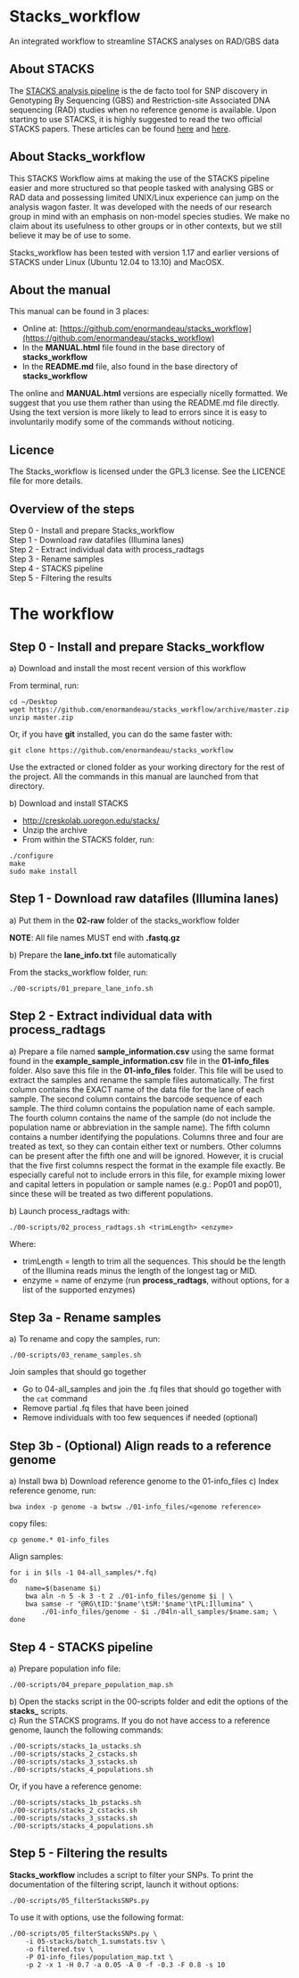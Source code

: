 # Stacks_workflow

An integrated workflow to streamline STACKS analyses on RAD/GBS data

## About STACKS
The [STACKS analysis pipeline](http://creskolab.uoregon.edu/stacks/) is the de facto tool for SNP discovery in Genotyping By Sequencing (GBS) and Restriction-site Associated DNA sequencing (RAD) studies when no reference genome is available. Upon starting to use STACKS, it is highly suggested to read the two official STACKS papers. These articles can be found [here](http://dx.doi.org/10.1111/mec.12354) and [here](http://www.g3journal.org/content/1/3/171.full).

## About Stacks_workflow
This STACKS Workflow aims at making the use of the STACKS pipeline easier and more structured so that people tasked with analysing GBS or RAD data and possessing limited UNIX/Linux experience can jump on the analysis wagon faster. It was developed with the needs of our research group in mind with an emphasis on non-model species studies. We make no claim about its usefulness to other groups or in other contexts, but we still believe it may be of use to some.

Stacks_workflow has been tested with version 1.17 and earlier versions of STACKS under Linux (Ubuntu 12.04 to 13.10) and MacOSX.

## About the manual
This manual can be found in 3 places:

 - Online at: [https://github.com/enormandeau/stacks_workflow](https://github.com/enormandeau/stacks_workflow)
 - In the **MANUAL.html** file found in the base directory of **stacks_workflow**  
 - In the **README.md** file, also found in the base directory of **stacks_workflow**  

The online and **MANUAL.html** versions are especially nicelly formatted. We suggest that you use them rather than using the README.md file directly. Using the text version is more likely to lead to errors since it is easy to involuntarily modify some of the commands without noticing.

## Licence
The Stacks_workflow is licensed under the GPL3 license. See the LICENCE file for more details.

## Overview of the steps
Step 0 - Install and prepare Stacks_workflow  
Step 1 - Download raw datafiles (Illumina lanes)  
Step 2 - Extract individual data with process_radtags  
Step 3 - Rename samples  
Step 4 - STACKS pipeline  
Step 5 - Filtering the results

# The workflow

## Step 0 - Install and prepare Stacks_workflow

a) Download and install the most recent version of this workflow  

From terminal, run:

```
cd ~/Desktop
wget https://github.com/enormandeau/stacks_workflow/archive/master.zip
unzip master.zip
```

Or, if you have **git** installed, you can do the same faster with:

```
git clone https://github.com/enormandeau/stacks_workflow
```

Use the extracted or cloned folder as your working directory for the rest of the project. All the commands in this manual are launched from that directory.

b) Download and install STACKS

 - http://creskolab.uoregon.edu/stacks/
 - Unzip the archive
 - From within the STACKS folder, run:

```
./configure
make
sudo make install
```

## Step 1 - Download raw datafiles (Illumina lanes)
a) Put them in the **02-raw** folder of the stacks_workflow folder

**NOTE**: All file names MUST end with **.fastq.gz**

b) Prepare the **lane_info.txt** file automatically

From the stacks_workflow folder, run:

```
./00-scripts/01_prepare_lane_info.sh
```

## Step 2 - Extract individual data with process_radtags  

a) Prepare a file named **sample_information.csv** using the same format found in the **example_sample_information.csv** file in the **01-info_files** folder. Also save this file in the **01-info_files** folder. This file will be used to extract the samples and rename the sample files automatically. The first column contains the EXACT name of the data file for the lane of each sample. The second column contains the barcode sequence of each sample. The third column contains the population name of each sample. The fourth column contains the name of the sample (do not include the population name or abbreviation in the sample name). The fifth column contains a number identifying the populations. Columns three and four are treated as text, so they can contain either text or numbers. Other columns can be present after the fifth one and will be ignored. However, it is crucial that the five first columns respect the format in the example file exactly. Be especially careful not to include errors in this file, for example mixing lower and capital letters in population or sample names (e.g.: Pop01 and pop01), since these will be treated as two different populations.

b) Launch process_radtags with:

```
./00-scripts/02_process_radtags.sh <trimLength> <enzyme>
```

Where:  

 - trimLength = length to trim all the sequences. This should be the length of the Illumina reads minus the length of the longest tag or MID.  
 - enzyme = name of enzyme (run **process_radtags**, without options, for a list of the supported enzymes)

## Step 3a - Rename samples
a) To rename and copy the samples, run:

```
./00-scripts/03_rename_samples.sh
```

Join samples that should go together
 - Go to 04-all_samples and join the .fq files that should go together with the `cat` command
 - Remove partial .fq files that have been joined
 - Remove individuals with too few sequences if needed (optional)

## Step 3b - (Optional) Align reads to a reference genome
a) Install bwa
b) Download reference genome to the 01-info_files
c) Index reference genome, run:

```
bwa index -p genome -a bwtsw ./01-info_files/<genome reference>
```

copy files:

```
cp genome.* 01-info_files
```

Align samples:

```
for i in $(ls -1 04-all_samples/*.fq)
do
    name=$(basename $i)
    bwa aln -n 5 -k 3 -t 2 ./01-info_files/genome $i | \
    bwa samse -r "@RG\tID:'$name'\tSM:'$name'\tPL:Illumina" \
        ./01-info_files/genome - $i ./04ln-all_samples/$name.sam; \
done
```

## Step 4 - STACKS pipeline
a) Prepare population info file:

```
./00-scripts/04_prepare_population_map.sh
```

b) Open the stacks script in the 00-scripts folder and edit the options of the **stacks_** scripts.  
c) Run the STACKS programs. If you do not have access to a reference genome, launch the following commands:

```
./00-scripts/stacks_1a_ustacks.sh
./00-scripts/stacks_2_cstacks.sh
./00-scripts/stacks_3_sstacks.sh
./00-scripts/stacks_4_populations.sh
```

Or, if you have a reference genome:

```
./00-scripts/stacks_1b_pstacks.sh
./00-scripts/stacks_2_cstacks.sh
./00-scripts/stacks_3_sstacks.sh
./00-scripts/stacks_4_populations.sh
```

## Step 5 - Filtering the results
**Stacks_workflow** includes a script to filter your SNPs. To print the documentation of the filtering script, launch it without options:

```
./00-scripts/05_filterStacksSNPs.py
```

To use it with options, use the following format:

```
./00-scripts/05_filterStacksSNPs.py \  
    -i 05-stacks/batch_1.sumstats.tsv \  
    -o filtered.tsv \  
    -P 01-info_files/population_map.txt \  
    -p 2 -x 1 -H 0.7 -a 0.05 -A 0 -f -0.3 -F 0.8 -s 10
```
<br>
<br>
